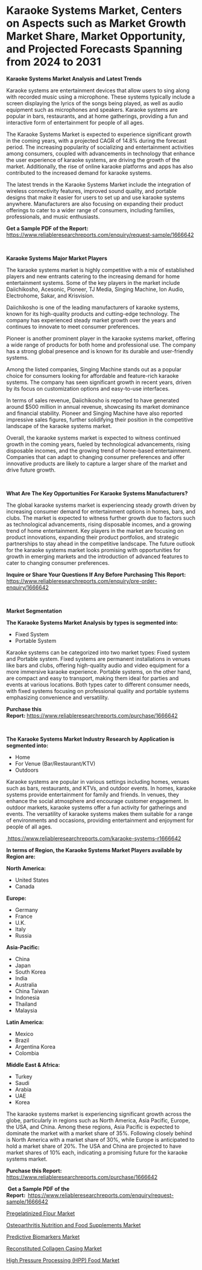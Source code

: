 <p><h1>Karaoke Systems Market, Centers on Aspects such as Market Growth Market Share, Market Opportunity, and Projected Forecasts Spanning from 2024 to 2031</h1></p><p><strong>Karaoke Systems Market Analysis and Latest Trends</strong></p>
<p><p>Karaoke systems are entertainment devices that allow users to sing along with recorded music using a microphone. These systems typically include a screen displaying the lyrics of the songs being played, as well as audio equipment such as microphones and speakers. Karaoke systems are popular in bars, restaurants, and at home gatherings, providing a fun and interactive form of entertainment for people of all ages.</p><p>The Karaoke Systems Market is expected to experience significant growth in the coming years, with a projected CAGR of 14.8% during the forecast period. The increasing popularity of socializing and entertainment activities among consumers, coupled with advancements in technology that enhance the user experience of karaoke systems, are driving the growth of the market. Additionally, the rise of online karaoke platforms and apps has also contributed to the increased demand for karaoke systems.</p><p>The latest trends in the Karaoke Systems Market include the integration of wireless connectivity features, improved sound quality, and portable designs that make it easier for users to set up and use karaoke systems anywhere. Manufacturers are also focusing on expanding their product offerings to cater to a wider range of consumers, including families, professionals, and music enthusiasts.</p></p>
<p><strong>Get a Sample PDF of the Report:&nbsp;</strong> <a href="https://www.reliableresearchreports.com/enquiry/request-sample/1666642">https://www.reliableresearchreports.com/enquiry/request-sample/1666642</a></p>
<p>&nbsp;</p>
<p><strong>Karaoke Systems Major Market Players</strong></p>
<p><p>The karaoke systems market is highly competitive with a mix of established players and new entrants catering to the increasing demand for home entertainment systems. Some of the key players in the market include Daiichikosho, Acesonic, Pioneer, TJ Media, Singing Machine, Ion Audio, Electrohome, Sakar, and Krisvision.</p><p>Daiichikosho is one of the leading manufacturers of karaoke systems, known for its high-quality products and cutting-edge technology. The company has experienced steady market growth over the years and continues to innovate to meet consumer preferences.</p><p>Pioneer is another prominent player in the karaoke systems market, offering a wide range of products for both home and professional use. The company has a strong global presence and is known for its durable and user-friendly systems.</p><p>Among the listed companies, Singing Machine stands out as a popular choice for consumers looking for affordable and feature-rich karaoke systems. The company has seen significant growth in recent years, driven by its focus on customization options and easy-to-use interfaces.</p><p>In terms of sales revenue, Daiichikosho is reported to have generated around $500 million in annual revenue, showcasing its market dominance and financial stability. Pioneer and Singing Machine have also reported impressive sales figures, further solidifying their position in the competitive landscape of the karaoke systems market.</p><p>Overall, the karaoke systems market is expected to witness continued growth in the coming years, fueled by technological advancements, rising disposable incomes, and the growing trend of home-based entertainment. Companies that can adapt to changing consumer preferences and offer innovative products are likely to capture a larger share of the market and drive future growth.</p></p>
<p>&nbsp;</p>
<p><strong>What Are The Key Opportunities For Karaoke Systems Manufacturers?</strong></p>
<p><p>The global karaoke systems market is experiencing steady growth driven by increasing consumer demand for entertainment options in homes, bars, and clubs. The market is expected to witness further growth due to factors such as technological advancements, rising disposable incomes, and a growing trend of home entertainment. Key players in the market are focusing on product innovations, expanding their product portfolios, and strategic partnerships to stay ahead in the competitive landscape. The future outlook for the karaoke systems market looks promising with opportunities for growth in emerging markets and the introduction of advanced features to cater to changing consumer preferences.</p></p>
<p><strong>Inquire or Share Your Questions If Any Before Purchasing This Report:</strong> <a href="https://www.reliableresearchreports.com/enquiry/pre-order-enquiry/1666642">https://www.reliableresearchreports.com/enquiry/pre-order-enquiry/1666642</a></p>
<p>&nbsp;</p>
<p><strong>Market Segmentation</strong></p>
<p><strong>The Karaoke Systems Market Analysis by types is segmented into:</strong></p>
<p><ul><li>Fixed System</li><li>Portable System</li></ul></p>
<p><p>Karaoke systems can be categorized into two market types: Fixed system and Portable system. Fixed systems are permanent installations in venues like bars and clubs, offering high-quality audio and video equipment for a more immersive karaoke experience. Portable systems, on the other hand, are compact and easy to transport, making them ideal for parties and events at various locations. Both types cater to different consumer needs, with fixed systems focusing on professional quality and portable systems emphasizing convenience and versatility.</p></p>
<p><strong>Purchase this Report:&nbsp;</strong><a href="https://www.reliableresearchreports.com/purchase/1666642">https://www.reliableresearchreports.com/purchase/1666642</a></p>
<p>&nbsp;</p>
<p><strong>The Karaoke Systems Market Industry Research by Application is segmented into:</strong></p>
<p><ul><li>Home</li><li>For Venue (Bar/Restaurant/KTV)</li><li>Outdoors</li></ul></p>
<p><p>Karaoke systems are popular in various settings including homes, venues such as bars, restaurants, and KTVs, and outdoor events. In homes, karaoke systems provide entertainment for family and friends. In venues, they enhance the social atmosphere and encourage customer engagement. In outdoor markets, karaoke systems offer a fun activity for gatherings and events. The versatility of karaoke systems makes them suitable for a range of environments and occasions, providing entertainment and enjoyment for people of all ages.</p></p>
<p><a href="https://www.reliableresearchreports.com/karaoke-systems-r1666642">&nbsp;https://www.reliableresearchreports.com/karaoke-systems-r1666642</a></p>
<p><strong>In terms of Region, the Karaoke Systems Market Players available by Region are:</strong></p>
<p>
    <p> <strong> North America: </strong>
        <ul>
            <li>United States</li>
            <li>Canada</li>
        </ul>
        </p> 
    <p> <strong> Europe: </strong>
        <ul>
            <li>Germany</li>
            <li>France</li>
            <li>U.K.</li>
            <li>Italy</li>
            <li>Russia</li>
        </ul>
        </p> 
    <p> <strong> Asia-Pacific: </strong>
        <ul>
            <li>China</li>
            <li>Japan</li>
            <li>South Korea</li>
            <li>India</li>
            <li>Australia</li>
            <li>China Taiwan</li>
            <li>Indonesia</li>
            <li>Thailand</li>
            <li>Malaysia</li>
        </ul>
        </p> 
    <p> <strong> Latin America: </strong>
        <ul>
            <li>Mexico</li>
            <li>Brazil</li>
            <li>Argentina Korea</li>
            <li>Colombia</li>
        </ul>
        </p> 
    <p> <strong> Middle East & Africa: </strong>
        <ul>
            <li>Turkey</li>
            <li>Saudi</li>
            <li>Arabia</li>
            <li>UAE</li>
            <li>Korea</li>
        </ul>
    </p>
    </p>
<p><p>The karaoke systems market is experiencing significant growth across the globe, particularly in regions such as North America, Asia Pacific, Europe, the USA, and China. Among these regions, Asia Pacific is expected to dominate the market with a market share of 35%. Following closely behind is North America with a market share of 30%, while Europe is anticipated to hold a market share of 20%. The USA and China are projected to have market shares of 10% each, indicating a promising future for the karaoke systems market.</p></p>
<p><strong>Purchase this Report: </strong><a href="https://www.reliableresearchreports.com/purchase/1666642">https://www.reliableresearchreports.com/purchase/1666642</a></p>
<p>&nbsp;<strong>Get a Sample PDF of the Report:&nbsp;&nbsp;</strong><a href="https://www.reliableresearchreports.com/enquiry/request-sample/1666642">https://www.reliableresearchreports.com/enquiry/request-sample/1666642</a></p>
<p><strong></strong></p>
<p><p><a href="https://github.com/btwcqfvq34/Market-Research-Report-List-2/blob/main/pregelatinized-flour-market.md">Pregelatinized Flour Market</a></p><p><a href="https://medium.com/@jewelmohr25/an-in-depth-analysis-of-the-global-osteoarthritis-nutrition-and-food-supplements-market-scope-and-d888becd5f68">Osteoarthritis Nutrition and Food Supplements Market</a></p><p><a href="https://github.com/nicoletavirag/Market-Research-Report-List-4/blob/main/predictive-biomarkers-market.md">Predictive Biomarkers Market</a></p><p><a href="https://medium.com/@foyazahmed1999_69116/global-reconstituted-collagen-casing-market-exploring-market-share-market-trends-and-future-dd04a963ae89">Reconstituted Collagen Casing Market</a></p><p><a href="https://medium.com/@eliasman59/high-pressure-processing-hpp-food-market-global-market-share-and-ranking-overall-sales-and-0febdee3984d">High Pressure Processing (HPP) Food Market</a></p></p>